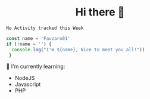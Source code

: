 <h1  align='center'> Hi there 👋 </h1>

<p align='center'> </p>

<!--START_SECTION:waka-->
```text
No Activity tracked this Week
```
<!--END_SECTION:waka-->

```javascript
const name = 'Fauzaro01'
if (!name = '') {
  console.log("I'm ${name}, Nice to meet you all!"))
 }
```

:page_with_curl: I'm currently learning:
- NodeJS
- Javascript
- PHP

